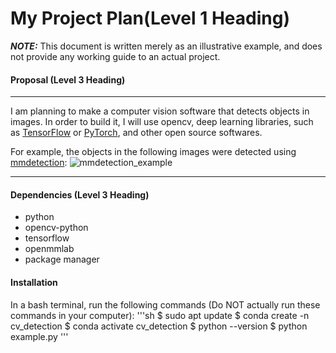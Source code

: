 # My Project Plan(Level 1 Heading)
***NOTE:*** This document is written merely as an illustrative example, and does not provide
any working guide to an actual project.

#### Proposal (Level 3 Heading)
---
I am planning to make a computer vision software that detects objects in images.
In order to build it, I will use opencv, deep learning libraries, such as [TensorFlow](https://github.com/tensorflow/tensorflow)
or [PyTorch](https://github.com/pytorch/pytorch), and other open source softwares.

For example, the objects in the following images were detected using [mmdetection](https://github.com/open-mmlab/mmdetection):
![mmdetection_example](https://user-images.githubusercontent.com/12907710/137271636-56ba1cd2-b110-4812-8221-b4c120320aa9.png)

---
#### Dependencies (Level 3 Heading)
- python
- opencv-python
- tensorflow
- openmmlab
- package manager

#### Installation

In a bash terminal, run the following commands (Do NOT actually run these commands in
your computer):
'''sh
$ sudo apt update
$ conda create -n cv_detection
$ conda activate cv_detection
$ python --version
$ python example.py
'''

